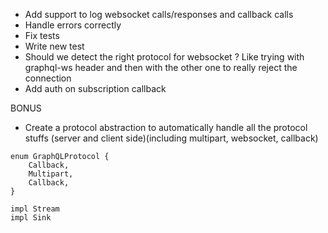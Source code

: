 + Add support to log websocket calls/responses and callback calls
+ Handle errors correctly
+ Fix tests
+ Write new test
+ Should we detect the right protocol for websocket ? Like trying with graphql-ws header and then with the other one to really reject the connection
+ Add auth on subscription callback


BONUS
+ Create a protocol abstraction to automatically handle all the protocol stuffs (server and client side)(including multipart, websocket, callback)

```
enum GraphQLProtocol {
    Callback,
    Multipart,
    Callback,
}

impl Stream
impl Sink